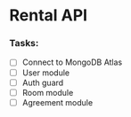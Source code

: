 # Rental API

### Tasks:

- [ ] Connect to MongoDB Atlas
- [ ] User module
- [ ] Auth guard
- [ ] Room module
- [ ] Agreement module
